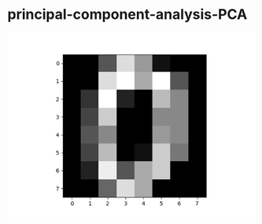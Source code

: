 # principal-component-analysis-PCA

![Sample data from MNIST dataset](images/sample_mnist_data.png)
